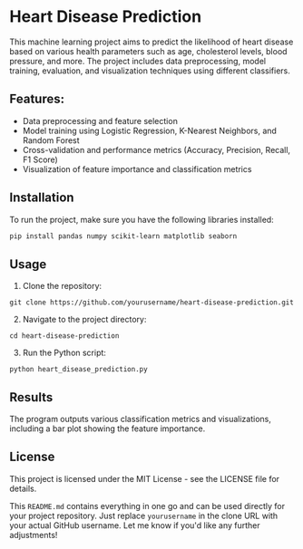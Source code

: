 # Heart Disease Prediction

This machine learning project aims to predict the likelihood of heart disease based on various health parameters such as age, cholesterol levels, blood pressure, and more. The project includes data preprocessing, model training, evaluation, and visualization techniques using different classifiers.

## Features:
- Data preprocessing and feature selection
- Model training using Logistic Regression, K-Nearest Neighbors, and Random Forest
- Cross-validation and performance metrics (Accuracy, Precision, Recall, F1 Score)
- Visualization of feature importance and classification metrics

## Installation

To run the project, make sure you have the following libraries installed:

```bash
pip install pandas numpy scikit-learn matplotlib seaborn
```

## Usage

1) Clone the repository:

```
git clone https://github.com/yourusername/heart-disease-prediction.git
```
2) Navigate to the project directory:

```
cd heart-disease-prediction
```

3) Run the Python script:

```
python heart_disease_prediction.py
```

## Results
The program outputs various classification metrics and visualizations, including a bar plot showing the feature importance.

## License
This project is licensed under the MIT License - see the LICENSE file for details.


This `README.md` contains everything in one go and can be used directly for your project repository. Just replace `yourusername` in the clone URL with your actual GitHub username. Let me know if you'd like any further adjustments!
